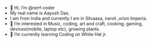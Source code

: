 - 👋 Hi, I’m @nerf-coder 
- My real name is Aayush Das.
- I am from India and currently I am in Silvaasa, naroli ,orion Imperia. 
- 👀 I’m interested in Music, coding, art and craft, cooking, gaming, devices(mobile, laptop etc), growing plants. 
- 🌱 I’m currently learning Coding on White Hat jr.
<!---
nerf-coder/nerf-coder is a ✨ special ✨ repository because its `README.md` (this file) appears on your GitHub profile.
You can click the Preview link to take a look at your changes.
--->
